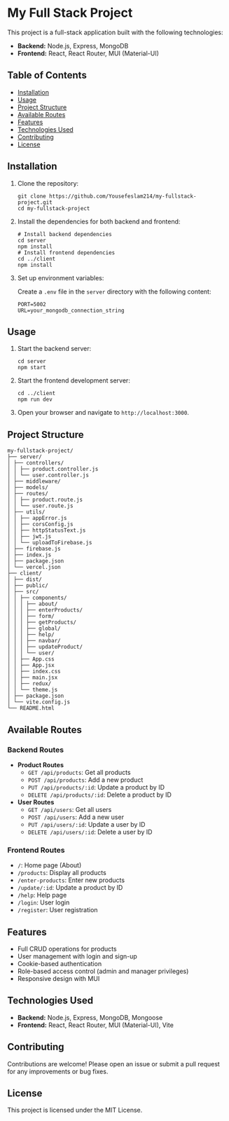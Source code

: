 <body>
    <h1>My Full Stack Project</h1>
    <p>This project is a full-stack application built with the following technologies:</p>
    <ul>
        <li><strong>Backend:</strong> Node.js, Express, MongoDB</li>
        <li><strong>Frontend:</strong> React, React Router, MUI (Material-UI)</li>
    </ul>
    <h2>Table of Contents</h2>
    <ul>
        <li><a href="#installation">Installation</a></li>
        <li><a href="#usage">Usage</a></li>
        <li><a href="#project-structure">Project Structure</a></li>
        <li><a href="#available-routes">Available Routes</a></li>
        <li><a href="#features">Features</a></li>
        <li><a href="#technologies-used">Technologies Used</a></li>
        <li><a href="#contributing">Contributing</a></li>
        <li><a href="#license">License</a></li>
    </ul>
    <h2 id="installation">Installation</h2>
    <ol>
        <li>Clone the repository:
            <pre><code>git clone https://github.com/Yousefeslam214/my-fullstack-project.git
cd my-fullstack-project</code></pre>
        </li>
        <li>Install the dependencies for both backend and frontend:
            <pre><code># Install backend dependencies
cd server
npm install
# Install frontend dependencies
cd ../client
npm install</code></pre>
</li>
<li>Set up environment variables:
<p>Create a <code>.env</code> file in the <code>server</code> directory with the following content:</p>
<pre><code>PORT=5002
URL=your_mongodb_connection_string</code></pre>
</li>
</ol>
<h2 id="usage">Usage</h2>
<ol>
<li>Start the backend server:
<pre><code>cd server
npm start</code></pre>
</li>
<li>Start the frontend development server:
<pre><code>cd ../client
npm run dev</code></pre>
</li>
<li>Open your browser and navigate to <code>http://localhost:3000</code>.</li>
</ol>
<h2 id="project-structure">Project Structure</h2>
<pre><code>my-fullstack-project/
├── server/
│ ├── controllers/
│ │ ├── product.controller.js
│ │ └── user.controller.js
│ ├── middleware/
│ ├── models/
│ ├── routes/
│ │ ├── product.route.js
│ │ └── user.route.js
│ ├── utils/
│ │ ├── appError.js
│ │ ├── corsConfig.js
│ │ ├── httpStatusText.js
│ │ ├── jwt.js
│ │ └── uploadToFirebase.js
│ ├── firebase.js
│ ├── index.js
│ ├── package.json
│ └── vercel.json
├── client/
│ ├── dist/
│ ├── public/
│ ├── src/
│ │ ├── components/
│ │ │ ├── about/
│ │ │ ├── enterProducts/
│ │ │ ├── form/
│ │ │ ├── getProducts/
│ │ │ ├── global/
│ │ │ ├── help/
│ │ │ ├── navbar/
│ │ │ ├── updateProduct/
│ │ │ └── user/
│ │ ├── App.css
│ │ ├── App.jsx
│ │ ├── index.css
│ │ ├── main.jsx
│ │ ├── redux/
│ │ └── theme.js
│ ├── package.json
│ └── vite.config.js
└── README.html</code></pre>
<h2 id="available-routes">Available Routes</h2>
<h3>Backend Routes</h3>
<ul>
<li><strong>Product Routes</strong>
<ul>
<li><code>GET /api/products</code>: Get all products</li>
<li><code>POST /api/products</code>: Add a new product</li>
<li><code>PUT /api/products/:id</code>: Update a product by ID</li>
<li><code>DELETE /api/products/:id</code>: Delete a product by ID</li>
</ul>
</li>
<li><strong>User Routes</strong>
<ul>
<li><code>GET /api/users</code>: Get all users</li>
<li><code>POST /api/users</code>: Add a new user</li>
<li><code>PUT /api/users/:id</code>: Update a user by ID</li>
<li><code>DELETE /api/users/:id</code>: Delete a user by ID</li>
</ul>
</li>
</ul>
<h3>Frontend Routes</h3>
<ul>
<li><code>/</code>: Home page (About)</li>
<li><code>/products</code>: Display all products</li>
<li><code>/enter-products</code>: Enter new products</li>
<li><code>/update/:id</code>: Update a product by ID</li>
<li><code>/help</code>: Help page</li>
<li><code>/login</code>: User login</li>
<li><code>/register</code>: User registration</li>
</ul>
<h2 id="features">Features</h2>
<ul>
<li>Full CRUD operations for products</li>
<li>User management with login and sign-up</li>
<li>Cookie-based authentication</li>
<li>Role-based access control (admin and manager privileges)</li>
<li>Responsive design with MUI</li>
</ul>
<h2 id="technologies-used">Technologies Used</h2>
<ul>
<li><strong>Backend:</strong> Node.js, Express, MongoDB, Mongoose</li>
<li><strong>Frontend:</strong> React, React Router, MUI (Material-UI), Vite</li>
</ul>
<h2 id="contributing">Contributing</h2>
<p>Contributions are welcome! Please open an issue or submit a pull request for any improvements or bug fixes.</p>
<h2 id="license">License</h2>
<p>This project is licensed under the MIT License.</p>

</body>
</html>
